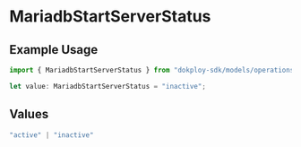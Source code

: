# MariadbStartServerStatus

## Example Usage

```typescript
import { MariadbStartServerStatus } from "dokploy-sdk/models/operations";

let value: MariadbStartServerStatus = "inactive";
```

## Values

```typescript
"active" | "inactive"
```